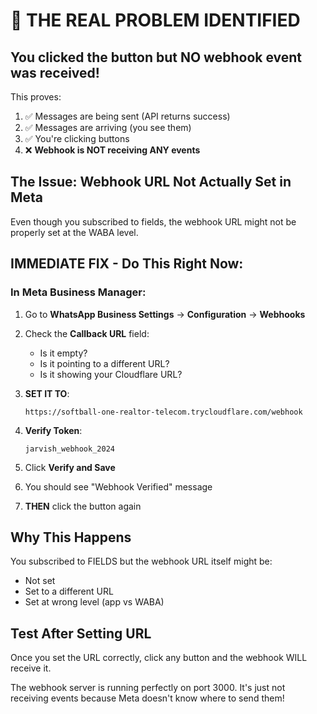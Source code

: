 # 🔴 THE REAL PROBLEM IDENTIFIED

## You clicked the button but NO webhook event was received!

This proves:
1. ✅ Messages are being sent (API returns success)
2. ✅ Messages are arriving (you see them)
3. ✅ You're clicking buttons
4. ❌ **Webhook is NOT receiving ANY events**

## The Issue: Webhook URL Not Actually Set in Meta

Even though you subscribed to fields, the webhook URL might not be properly set at the WABA level.

## IMMEDIATE FIX - Do This Right Now:

### In Meta Business Manager:

1. Go to **WhatsApp Business Settings** → **Configuration** → **Webhooks**

2. Check the **Callback URL** field:
   - Is it empty?
   - Is it pointing to a different URL?
   - Is it showing your Cloudflare URL?

3. **SET IT TO**:
   ```
   https://softball-one-realtor-telecom.trycloudflare.com/webhook
   ```

4. **Verify Token**:
   ```
   jarvish_webhook_2024
   ```

5. Click **Verify and Save**

6. You should see "Webhook Verified" message

7. **THEN** click the button again

## Why This Happens

You subscribed to FIELDS but the webhook URL itself might be:
- Not set
- Set to a different URL
- Set at wrong level (app vs WABA)

## Test After Setting URL

Once you set the URL correctly, click any button and the webhook WILL receive it.

The webhook server is running perfectly on port 3000. It's just not receiving events because Meta doesn't know where to send them!